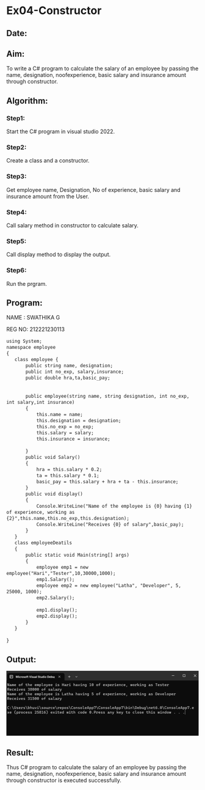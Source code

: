 # Ex04-Constructor
## Date:
## Aim:
 To write a C# program to calculate the salary of an employee by passing the name, designation, noofexperience, basic salary and insurance amount through constructor.
 
 ## Algorithm:
 ### Step1:
 Start the C# program in visual studio 2022.

### Step2:
Create a class and a constructor.

### Step3:
Get employee name, Designation, No of experience, basic salary and insurance amount from the User.

### Step4:
Call salary method in constructor to calculate salary.

### Step5:
Call display method to display the output.

### Step6:
Run the prgram.

 ## Program:
 NAME : SWATHIKA G
 
 REG NO: 212221230113
 ```
using System;
namespace employee
{
    class employee {
        public string name, designation;
        public int no_exp, salary,insurance;
        public double hra,ta,basic_pay;
        

        public employee(string name, string designation, int no_exp, int salary,int insurance)
        {
            this.name = name;
            this.designation = designation;
            this.no_exp = no_exp;
            this.salary = salary;
            this.insurance = insurance;
            
        }
        public void Salary()
        {
            hra = this.salary * 0.2;
            ta = this.salary * 0.1;
            basic_pay = this.salary + hra + ta - this.insurance;
        }
        public void display()
        {
            Console.WriteLine("Name of the employee is {0} having {1} of experience, working as {2}",this.name,this.no_exp,this.designation);
            Console.WriteLine("Receives {0} of salary",basic_pay);
        }
    }
    class employeeDeatils
    {
        public static void Main(string[] args)
        {
            employee emp1 = new employee("Hari","Tester",10,30000,1000);
            emp1.Salary();
            employee emp2 = new employee("Latha", "Developer", 5, 25000, 1000);
            emp2.Salary();

            emp1.display();
            emp2.display();
        }
    }

}

 ```
 ## Output:
 ![output](const.png)
 ## Result:
 Thus C# program to calculate the salary of an employee by passing the name, designation, noofexperience, basic salary and insurance amount through constructor is executed successfully.
